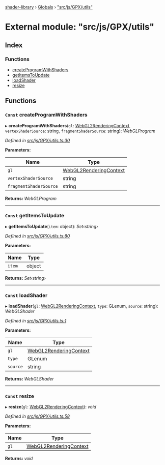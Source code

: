 [shader-library](../README.md) › [Globals](../globals.md) › ["src/js/GPX/utils"](_src_js_gpx_utils_.md)

# External module: "src/js/GPX/utils"

## Index

### Functions

* [createProgramWithShaders](_src_js_gpx_utils_.md#const-createprogramwithshaders)
* [getItemsToUpdate](_src_js_gpx_utils_.md#const-getitemstoupdate)
* [loadShader](_src_js_gpx_utils_.md#const-loadshader)
* [resize](_src_js_gpx_utils_.md#const-resize)

## Functions

### `Const` createProgramWithShaders

▸ **createProgramWithShaders**(`gl`: [WebGL2RenderingContext](../interfaces/_src_js_gpx_webgl_instrumenter_.instrumentedcontext.md#webgl2renderingcontext), `vertexShaderSource`: string, `fragmentShaderSource`: string): *WebGLProgram*

*Defined in [src/js/GPX/utils.ts:30](https://github.com/devjeetr/shader-lib-2/blob/ba2fd65/src/js/GPX/utils.ts#L30)*

**Parameters:**

Name | Type |
------ | ------ |
`gl` | [WebGL2RenderingContext](../interfaces/_src_js_gpx_webgl_instrumenter_.instrumentedcontext.md#webgl2renderingcontext) |
`vertexShaderSource` | string |
`fragmentShaderSource` | string |

**Returns:** *WebGLProgram*

___

### `Const` getItemsToUpdate

▸ **getItemsToUpdate**(`item`: object): *Set‹string›*

*Defined in [src/js/GPX/utils.ts:80](https://github.com/devjeetr/shader-lib-2/blob/ba2fd65/src/js/GPX/utils.ts#L80)*

**Parameters:**

Name | Type |
------ | ------ |
`item` | object |

**Returns:** *Set‹string›*

___

### `Const` loadShader

▸ **loadShader**(`gl`: [WebGL2RenderingContext](../interfaces/_src_js_gpx_webgl_instrumenter_.instrumentedcontext.md#webgl2renderingcontext), `type`: GLenum, `source`: string): *WebGLShader*

*Defined in [src/js/GPX/utils.ts:1](https://github.com/devjeetr/shader-lib-2/blob/ba2fd65/src/js/GPX/utils.ts#L1)*

**Parameters:**

Name | Type |
------ | ------ |
`gl` | [WebGL2RenderingContext](../interfaces/_src_js_gpx_webgl_instrumenter_.instrumentedcontext.md#webgl2renderingcontext) |
`type` | GLenum |
`source` | string |

**Returns:** *WebGLShader*

___

### `Const` resize

▸ **resize**(`gl`: [WebGL2RenderingContext](../interfaces/_src_js_gpx_webgl_instrumenter_.instrumentedcontext.md#webgl2renderingcontext)): *void*

*Defined in [src/js/GPX/utils.ts:58](https://github.com/devjeetr/shader-lib-2/blob/ba2fd65/src/js/GPX/utils.ts#L58)*

**Parameters:**

Name | Type |
------ | ------ |
`gl` | [WebGL2RenderingContext](../interfaces/_src_js_gpx_webgl_instrumenter_.instrumentedcontext.md#webgl2renderingcontext) |

**Returns:** *void*
